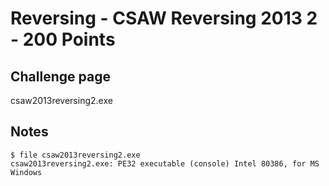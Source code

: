 # Reversing - CSAW Reversing 2013 2 - 200 Points  

## Challenge page  

csaw2013reversing2.exe  

## Notes   

	$ file csaw2013reversing2.exe  
	csaw2013reversing2.exe: PE32 executable (console) Intel 80386, for MS Windows  

